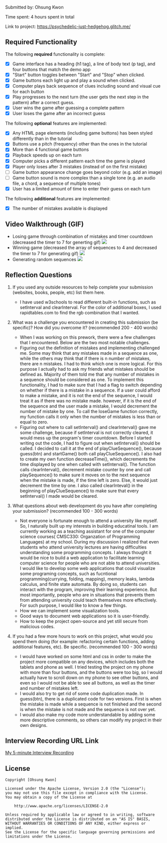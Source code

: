 Submitted by: Ohsung Kwon

Time spent: 4 hours spent in total

Link to project: https://psychedelic-just-hedgehog.glitch.me/

## Required Functionality

The following **required** functionality is complete:

* [x] Game interface has a heading (h1 tag), a line of body text (p tag), and four buttons that match the demo app
* [x] "Start" button toggles between "Start" and "Stop" when clicked. 
* [x] Game buttons each light up and play a sound when clicked. 
* [x] Computer plays back sequence of clues including sound and visual cue for each button
* [x] Play progresses to the next turn (the user gets the next step in the pattern) after a correct guess. 
* [x] User wins the game after guessing a complete pattern
* [x] User loses the game after an incorrect guess

The following **optional** features are implemented:

* [x] Any HTML page elements (including game buttons) has been styled differently than in the tutorial
* [x] Buttons use a pitch (frequency) other than the ones in the tutorial
* [x] More than 4 functional game buttons
* [x] Playback speeds up on each turn
* [x] Computer picks a different pattern each time the game is played
* [x] Player only loses after 3 mistakes (instead of on the first mistake)
* [ ] Game button appearance change goes beyond color (e.g. add an image)
* [ ] Game button sound is more complex than a single tone (e.g. an audio file, a chord, a sequence of multiple tones)
* [x] User has a limited amount of time to enter their guess on each turn

The following **additional** features are implemented:

- [x] The number of mistakes available is displayed

## Video Walkthrough (GIF)
- Losing game through combination of mistakes and timer countdown (decreased the timer to 7 for generting gif)
![](https://i.imgur.com/IepALQA.gif)
- Winning game (decreased the array of sequences to 4 and decreased the timer to 7 for generating gif)
![](https://i.imgur.com/5lW9bPE.gif)
- Generating random sequences
![](https://i.imgur.com/Jcm6IDc.gif)



## Reflection Questions
1. If you used any outside resources to help complete your submission (websites, books, people, etc) list them here. 
    - I have used w3schools to read different built-in functions, such as setInterval and clearInterval. For the color of additional boxes, I used rapidtables.com to find the rgb combination that I wanted.

2. What was a challenge you encountered in creating this submission (be specific)? How did you overcome it? (recommended 200 - 400 words) 
    - When I was working on this prework, there were a few challenges that I encountered. Below are the two most notable challenges.
    - Figuring out the definition of mistakes and implementing challenged me. Some may think that any mistakes made in a sequence as one, while the others may think that if there is n number of mistakes, there are n mistakes. I had to think which one is more logical. For this purpose I actually had to ask my friends what mistakes should be defined as. Majority of them told me that any number of mistakes in a sequence should be considered as one. To implement this functionality, I had to make sure that I had a flag to switch depending on whether if there is a mistake in a sequence. If a user could afford to make a mistake, and it is not the end of the sequence, I would treat it as if there was no mistake made. however, if it is the end of the sequence and the user made a mistake, I would decrement the number of mistake by one. To call the loseGame function correctly, my function calls it only when the number of mistakes is less than or equal to zero.
    - Figuring out where to call setInterval() and clearInterval() gave me some challenge, because if setInterval is not correctly cleared, it would mess up the program's timer countdown. Before I started writing out the code, I had to figure out when setInterval() should be called. I decided to call it at the end of playClueSequence(), because guess(btn) and startGame() both call playClueSequence(). I also had to create my own function decreaseTime(), which decrements the time displayed by one when called with setInterval(). The function calls clearInterval(), decrement mistake counter by one and call playSequence() to make sure it moves on to the next sequence when the mistake is made, if the time left is zero. Else, it would just decrement the time by one. I also called clearInteval() in the beginning of playClueSequence() to make sure that every setInterval() I made would be cleared.

3. What questions about web development do you have after completing your submission? (recommended 100 - 300 words) 
    - Not everyone is fortunate enough to attend a university like myself. So, I naturally built up my interests in building educatinal tools. I am currently working as a teaching assistant for one of the computer science courses( CMSC330: Organzation of Programming Languages) at my school. During my discussion I realized that even students who attend university lectures are having difficulties understanding some programming concepts. I always thought it would be nice to build a web application to facilitate learning computer science for people who are not able to attend universities. I would like to develop some web applications that could visualize some programing concepts, such as fucntional programming(currying, folding, mapping), memory leaks, lambda calculus, and finite state automata. By doing so, students can interact with the program, improving their learning experience. But most importantly, people who are in situations that prevents them from attending university could teach themselves more effectively. For such purpose, I would like to know a few things.
    - How we can implement some visualization tools.
    - Good ways to document web applications so it is user-friendly.
    - How to keep the project open-source and yet still secure from malicious codes.

4. If you had a few more hours to work on this project, what would you spend them doing (for example: refactoring certain functions, adding additional features, etc). Be specific. (recommended 100 - 300 words) 
    - I would have worked on some html and css in order to make the project more compatible on any devices, which includes both the tablets and phone as well. I tried testing the project on my phone with more than four buttons, and the buttons were too big, so I would actually have to scroll down on my phone to see other buttons, and even so I would not be able to see all buttons, as well as the timer and number of mistakes left.
    - I would also try to get rid of some code duplication made. In guess(btn), there is a duplicated code for two versions. First is when the mistake is made while a sequence is not finished and the second is when the mistake is not made and the sequence is not over yet.
    - I would also make my code more understandable by adding some more descriptive comments, so others can modify my project in their own designs.



## Interview Recording URL Link

[My 5-minute Interview Recording](your-link-here)


## License

    Copyright [Ohsung Kwon]

    Licensed under the Apache License, Version 2.0 (the "License");
    you may not use this file except in compliance with the License.
    You may obtain a copy of the License at

        http://www.apache.org/licenses/LICENSE-2.0

    Unless required by applicable law or agreed to in writing, software
    distributed under the License is distributed on an "AS IS" BASIS,
    WITHOUT WARRANTIES OR CONDITIONS OF ANY KIND, either express or implied.
    See the License for the specific language governing permissions and
    limitations under the License.

